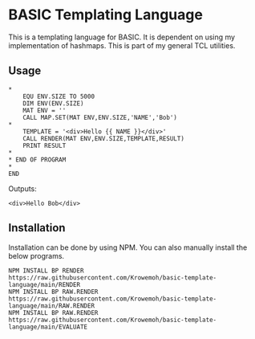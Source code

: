 # BASIC Templating Language

This is a templating language for BASIC. It is dependent on using my implementation of hashmaps. This is part of my general TCL utilities.

## Usage

```
*
    EQU ENV.SIZE TO 5000
    DIM ENV(ENV.SIZE)
    MAT ENV = ''
    CALL MAP.SET(MAT ENV,ENV.SIZE,'NAME','Bob')
*
    TEMPLATE = '<div>Hello {{ NAME }}</div>'
    CALL RENDER(MAT ENV,ENV.SIZE,TEMPLATE,RESULT)
    PRINT RESULT
*
* END OF PROGRAM
*
END
```

Outputs:

```
<div>Hello Bob</div>
```

## Installation

Installation can be done by using NPM. You can also manually install the below programs.

```
NPM INSTALL BP RENDER https://raw.githubusercontent.com/Krowemoh/basic-template-language/main/RENDER
NPM INSTALL BP RAW.RENDER https://raw.githubusercontent.com/Krowemoh/basic-template-language/main/RAW.RENDER
NPM INSTALL BP RAW.RENDER https://raw.githubusercontent.com/Krowemoh/basic-template-language/main/EVALUATE
```
